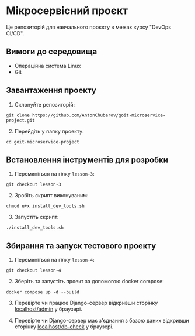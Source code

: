 # Мікросервісний проєкт

Це репозиторій для навчального проєкту в межах курсу "DevOps CI/CD".

## Вимоги до середовища

- Операційна система Linux
- Git

## Завантаження проекту

1. Склонуйте репозиторій:
```shell
git clone https://github.com/AntonChubarov/goit-microservice-project.git
```
2. Перейдіть у папку проекту:
```shell
cd goit-microservice-project
```

## Встановлення інструментів для розробки
1. Перемкніться на гілку `lesson-3`:
```shell
git checkout lesson-3
```
2. Зробіть скрипт виконуваним:
```shell
chmod u+x install_dev_tools.sh
```
3. Запустіть скрипт:
```shell
./install_dev_tools.sh
```

## Збирання та запуск тестового проекту
1. Перемкніться на гілку `lesson-4`:
```shell
git checkout lesson-4
```

2. Зберіть та запустіть проект за допомогою docker compose:
```shell
docker compose up -d --build
```

3. Перевірте чи працюе Django-сервер відкривши сторінку [localhost/admin](http://localhost/admin) у браузері.

4. Перевірте чи Django-сервер має з'єднання з базою даних відкривши сторінку [localhost/db-check](http://localhost/db-check) у браузері.

